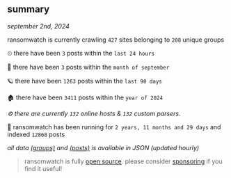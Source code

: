 
## summary
_september 2nd, 2024_

ransomwatch is currently crawling `427` sites belonging to `208` unique groups

⏲ there have been `3` posts within the `last 24 hours`

🦈 there have been `3` posts within the `month of september`

🪐 there have been `1263` posts within the `last 90 days`

🏚 there have been `3411` posts within the `year of 2024`

_⚙️ there are currently `132` online hosts & `132` custom parsers._

🦕 ransomwatch has been running for `2 years, 11 months and 29 days` and indexed `12868` posts

_all data  [(groups)](http://ransomwhat.telemetry.ltd/groups) and [(posts)](http://ransomwhat.telemetry.ltd/posts) is available in JSON (updated hourly)_

> ransomwatch is fully [open source](https://github.com/joshhighet/ransomwatch#ransomwatch--). please consider [sponsoring](https://github.com/sponsors/joshhighet) if you find it useful!
